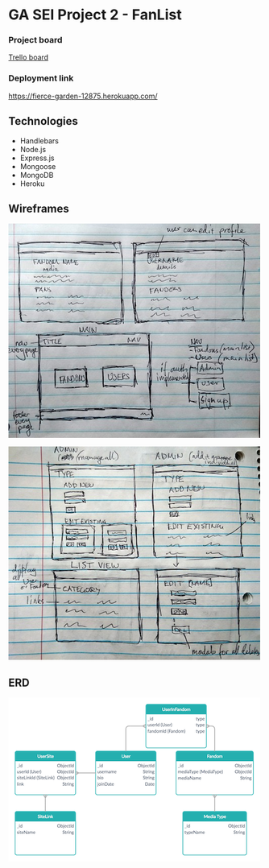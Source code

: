 # GA SEI Project 2 - FanList

### Project board
[Trello board](https://trello.com/b/7rItlXtA/ga-sei-project-2)

### Deployment link
https://fierce-garden-12875.herokuapp.com/

## Technologies

- Handlebars
- Node.js
- Express.js
- Mongoose
- MongoDB
- Heroku

## Wireframes

![Wireframe of main page, user page and fandom page](https://github.com/mgettytehan/ga-project-fandom/blob/master/wireframes/wireframes001.JPG)

![Wireframe of admin pages and fandom/user list view](https://github.com/mgettytehan/ga-project-fandom/blob/master/wireframes/wireframes002.JPG)

## ERD

![Entity Relationship Diagram for database structure](https://github.com/mgettytehan/ga-project-fandom/blob/master/wireframes/erdiagram.png)
